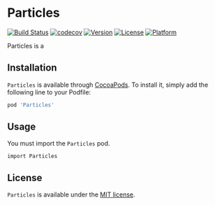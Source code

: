 # Particles

[![Build Status](https://travis-ci.com/Ryucoin/Particles.svg?branch=master)](https://travis-ci.com/Ryucoin/Particles)
[![codecov](https://codecov.io/gh/Ryucoin/Particles/branch/master/graph/badge.svg)](https://codecov.io/gh/Ryucoin/Particles)
[![Version](https://img.shields.io/cocoapods/v/Particles.svg?style=flat)](https://cocoapods.org/pods/Particles)
[![License](https://img.shields.io/cocoapods/l/Particles.svg?style=flat)](https://cocoapods.org/pods/Particles)
[![Platform](https://img.shields.io/cocoapods/p/Particles.svg?style=flat)](https://cocoapods.org/pods/Particles)

Particles is a 

## Installation

`Particles` is available through [CocoaPods](https://cocoapods.org). To install
it, simply add the following line to your Podfile:

```ruby
pod 'Particles'
```

## Usage

You must import the `Particles` pod.

```
import Particles
```

## License

`Particles` is available under the [MIT license](./LICENSE).

